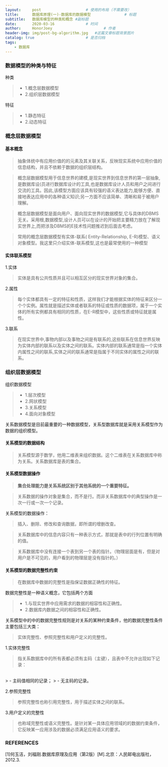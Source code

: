 ```yaml
---
layout:     post   				    # 使用的布局（不需要改）
title:      数据库原理(一)-数据库的数据模型				# 标题 
subtitle:   数据库模型的种类和概念 #副标题
date:       2020-03-16 				# 时间
author:     HonorJoey 						# 作者
header-img: img/post-bg-algorithm.jpg 	#这篇文章标题背景图片
catalog: true 						# 是否归档
tags:
    - 数据库
---
```


### 数据模型的种类与特征
种类
> - 1.概念层数据模型
> - 2.组织层数据模型

特征
> - 1.静态特征
> - 2.动态特征


### 概念层数据模型
#### 基本概念
> 抽象体统中有应用价值的的元素及其关联关系，反映现实系统中应用价值的信息结构，并且不依赖于数据的组织层结构。

> 概念层数据模型用于信息世界的建模,是现实世界到信息世界的第一层抽象,是数据库设(员进行数据库设计的工具,也是数据库设计人员和用户之间进行交流的工具。因此,该模型方面应该具有较强的语义表达能力,能够方便、直接地表达应用中的各种语义知识;另一方面不应该简单、清晰和易于被用户理解。


> 概念层数据模型是面向用户、面向现实世界的数据模型,它与具体的DBMS无关。采用根,数据模型,设计人员可以在设计的开始把主要精力放在了解现实世界上,而把涉及DBMS的E技术性问题推迟到后面去考虑。

> 常用的概念层数据模型有实体-联系( Entity-Relationship, E-R)模型、语义对象模型。我这里只介绍实体-联系模型,这也是最常使用的一种模型

#### 实体联系模型
1.实体
> 实体是具有公共性质并且可以相互区分的现实世界对象的集合。

2.属性
> 每个实体都具有一定的特征和性质，这样我们才能根据实体的特征来区分一个个实例。属性就是描述实体或者联系的特征或性质的数据项，属于一个实体的所有实例都具有相同的性质，在E-R模型中，这些性质或特征就是属性。

3.联系
> 在现实世界中,事物内部以及事物之间是有联系的,这些联系在信息世界反映为实体内部的联系以及实体之间的联系。实体内部的联系通常是指一个实体内属性之间的联系,实体之间的联系通常是指属于不同实体的属性之间的联系。

### 组织层数据模型
组织数据模型
> - 1.层次模型
> - 2.网状模型
> - 3.关系模型
> - 4.面向对象模型

关系数据模型是目前最重要的一种数据模型，关系型数据库就是采用关系模型作为数据的组织模型。

#### 关系模型的数据结构
> 关系模型源于数学，他用二维表来组织数据。这个二维表在关系数据库中称为关系。关系数据库是表的集合。

#### 关系模型数据操作
> **集合处理能力是关系系统区别于其他系统的一个重要特征。**

> 关系数据的操作对象是集合，而不是行。而非关系数据库中的典型操作是一次一行或一次一个记录。

关系模型的数据操作：
> 插入、删除、修改和查询数据，即所谓的增删改查。

> 关系数据库中的信息内容只有一种表示方式，那就是表中的行列位置有明确的值。

> 关系数据库中没有连接一个表到另一个表的指针。（物理层面是有，但是对用户是不可见的，用户看到的物理层是没有指针的。）

#### 关系模型的数据完整性约束
> 在数据库中数据的完整性是指保证数据正确性的特征。

数据完整性是一种语义概念，它包括两个方面
> - 1.与现实世界中应用需求的数据的相容性和正确性。
> - 2.数据库内数据之间的相容性和正确性。

关系模型中的中的数据完整性规则是对关系的某种约束条件，他的数据完整性条件主要包括三大类：
> 实体完整性、参照完整性和用户定义的完整性。

1.实体完整性
> 指关系数据库中的所有表都必须有主码（主键），且表中不允许出现如下记录：
<br>
> - 主码值相同的记录；
> - 无主码的记录。

2.参照完整性
> 参照完整性也称引用完整性，用于描述实体之间的联系。

3.用户定义的完整性
> 也称域完整性或语义完整性。是针对某一具体应用领域的的数据约束条件，它反映某一应用涉及的数据必须满足应用语义的要求。


### REFERENCES
[1]何玉洁，刘福刚.数据库原理及应用（第2版）[M].北京：人民邮电出版社，2012.3.


